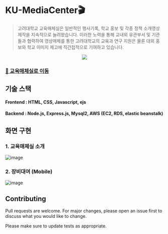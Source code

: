 # KU-MediaCenter🎬
>고려대학교 교육매체실은 일반적인 행사기록, 학교 홍보 및 각종 정책 소개영상 제작을 지속적으로 늘려왔습니다. 이러한 노력을 통해 교내외 유관부서 및 기관들과 협력하여 영상매체를 통한 고려대학교의 교육과 연구 지원은 물론 대외 홍보와 학교 이미지 제고에 직간접적으로 기여하고 있습니다.
<p align="center"><img src="https://user-images.githubusercontent.com/60457112/99877268-25e18d80-2c40-11eb-983f-07a36cc5b4df.png" href="_blank"/></p>

### [📢 교육매체실로 이동](http://mc.korea.ac.kr/)

## 기술 스택
#### Frontend : HTML, CSS, Javascript, ejs
#### Backend : Node.js, Express.js, Mysql2, AWS (EC2, RDS, elastic beanstalk)

## 화면 구현
### 1. 교육매체실 소개
![image](https://user-images.githubusercontent.com/60457112/99877339-e5ceda80-2c40-11eb-97ed-690bfe5565e7.png)

### 2. 장비대여 (Mobile)
![image](https://user-images.githubusercontent.com/60457112/99877571-8b367e00-2c42-11eb-9a4d-fe9861c257bf.png)

## Contributing
Pull requests are welcome. For major changes, please open an issue first to discuss what you would like to change.

Please make sure to update tests as appropriate.
